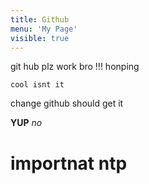 ```yaml
---
title: Github
menu: 'My Page'
visible: true
---
```


git hub plz work bro 
!!! honping

`cool isnt it`

change github should get it

**YUP** *no*

# importnat ntp